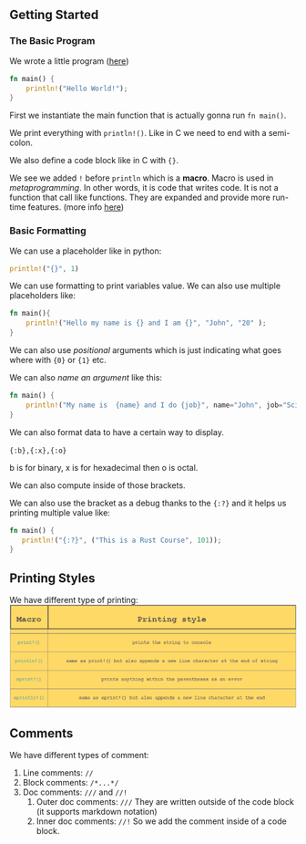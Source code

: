 ## Getting Started

### The Basic Program

We wrote a little program ([here](hello-rust/src/main.rs))

```rust
fn main() {
    println!("Hello World!");
}
```

First we instantiate the main function that is actually gonna run `fn main()`.

We print everything with `println!()`. Like in C we need to end with a semi-colon.

We also define a code block like in C with `{}`.

We see we added `!` before `println` which is a **macro**. Macro is used in *metaprogramming*. In other words, it is code that writes code. It is not a function that call like functions. They are expanded and provide more run-time features. (more info [here](https://doc.rust-lang.org/book/ch19-06-macros.html))

### Basic Formatting

We can use a placeholder like in python:
```rust
println!("{}", 1)
```

We can use formatting to print variables value. We can also use multiple placeholders like:

```rust
fn main(){
    println!("Hello my name is {} and I am {}", "John", "20" );
}
```

We can also use *positional* arguments which is just indicating what goes where with `{0}` or `{1}` etc.

We can also *name an argument* like this:

```rust
fn main() {
    println!("My name is  {name} and I do {job}", name="John", job="Science");
}
```

We can also format data to have a certain way to display.

```{:b},{:x},{:o}```
 
 b is for binary, x is for hexadecimal then o is octal.

 We can also compute inside of those brackets.

 We can also use the bracket as a debug thanks to the `{:?}` and it helps us printing multiple value like:

 ```rust
 fn main() {
    println!("{:?}", ("This is a Rust Course", 101));
}
```

## Printing Styles

We have different type of printing:
![Print type](image.png)

## Comments

We have different types of comment:
1. Line comments: `//`
2. Block comments: `/*...*/`
3. Doc comments: `///` and `//!`
   1. Outer doc comments: `///` They are written outside of the code block (it supports markdown notation)
   2. Inner doc comments: `//!` So we add the comment inside of a code block.
